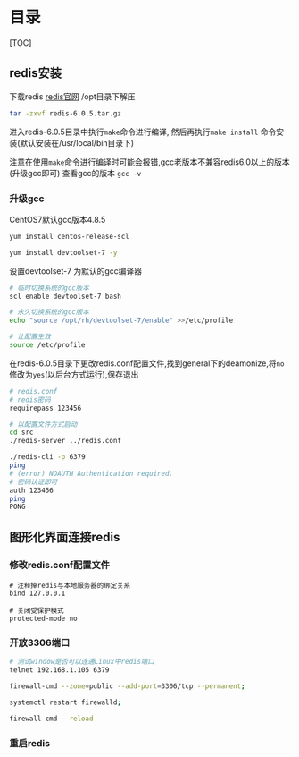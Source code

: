 # 目录

[TOC]

## redis安装

下载redis [redis官网](http://www.redis.io)  /opt目录下解压

```bash
tar -zxvf redis-6.0.5.tar.gz
```

进入redis-6.0.5目录中执行`make`命令进行编译, 然后再执行`make install` 命令安装(默认安装在/usr/local/bin目录下)

注意在使用`make`命令进行编译时可能会报错,gcc老版本不兼容redis6.0以上的版本(升级gcc即可) 查看gcc的版本 `gcc -v`

### 升级gcc

CentOS7默认gcc版本4.8.5

```bash
yum install centos-release-scl
```

```bash
yum install devtoolset-7 -y
```

设置devtoolset-7 为默认的gcc编译器

```bash
# 临时切换系统的gcc版本
scl enable devtoolset-7 bash
```

```bash
# 永久切换系统的gcc版本
echo "source /opt/rh/devtoolset-7/enable" >>/etc/profile
```

```bash
# 让配置生效
source /etc/profile
```

在redis-6.0.5目录下更改redis.conf配置文件,找到general下的deamonize,将`no`修改为`yes`(以后台方式运行),保存退出

```bash
# redis.conf
# redis密码
requirepass 123456
```

```bash
# 以配置文件方式启动
cd src
./redis-server ../redis.conf
```

```bash
./redis-cli -p 6379
ping
# (error) NOAUTH Authentication required.
# 密码认证即可
auth 123456
ping
PONG
```

## 图形化界面连接redis

### 修改redis.conf配置文件

```properties
# 注释掉redis与本地服务器的绑定关系
bind 127.0.0.1
```

```properties
# 关闭受保护模式
protected-mode no
```

### 开放3306端口

```bash
# 测试window是否可以连通Linux中redis端口
telnet 192.168.1.105 6379
```

```bash
firewall-cmd --zone=public --add-port=3306/tcp --permanent;
```

```bash
systemctl restart firewalld;
```

```bash
firewall-cmd --reload
```

### 重启redis

